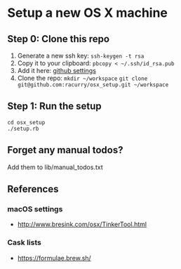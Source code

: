 # Setup a new OS X machine

## Step 0: Clone this repo

1. Generate a new ssh key:
`ssh-keygen -t rsa`
2. Copy it to your clipboard:
`pbcopy < ~/.ssh/id_rsa.pub`
3. Add it here: [github settings](https://github.com/settings/keys)
4. Clone the repo:
`mkdir ~/workspace`
`git clone git@github.com:racurry/osx_setup.git ~/workspace`

## Step 1: Run the setup

```
cd osx_setup
./setup.rb
```

## Forget any manual todos?

Add them to lib/manual_todos.txt


## References

### macOS settings
- http://www.bresink.com/osx/TinkerTool.html

### Cask lists
- https://formulae.brew.sh/